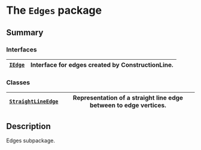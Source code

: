 <a id="module-ansys.mechanical.stubs.Ansys.Mechanical.DataModel.ConstructionLines.Edges"></a>

<a id="the-edges-package"></a>

# The `Edges` package

<a id="summary"></a>

## Summary

### Interfaces

| [`IEdge`](IEdge.md#IEdge)   | Interface for edges created by ConstructionLine.   |
|-----------------------------|----------------------------------------------------|

### Classes

| [`StraightLineEdge`](StraightLineEdge.md#StraightLineEdge)   | Representation of a straight line edge between to edge vertices.   |
|--------------------------------------------------------------|--------------------------------------------------------------------|

<a id="description"></a>

## Description

Edges subpackage.

<!-- !! processed by numpydoc !! -->
